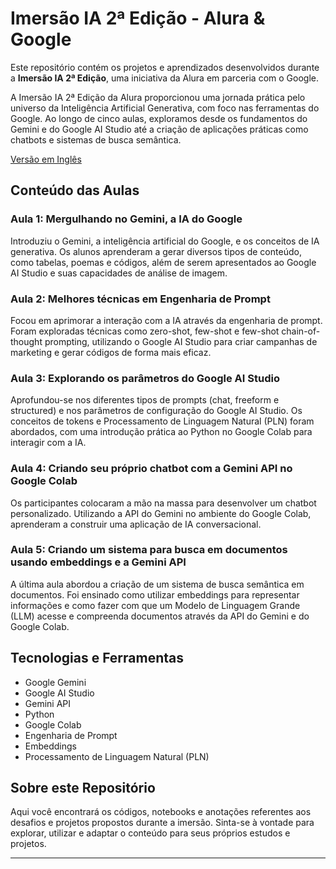 # Imersão IA 2ª Edição - Alura & Google

Este repositório contém os projetos e aprendizados desenvolvidos durante a **Imersão IA 2ª Edição**, uma iniciativa da Alura em parceria com o Google.

A Imersão IA 2ª Edição da Alura proporcionou uma jornada prática pelo universo da Inteligência Artificial Generativa, com foco nas ferramentas do Google. Ao longo de cinco aulas, exploramos desde os fundamentos do Gemini e do Google AI Studio até a criação de aplicações práticas como chatbots e sistemas de busca semântica.

[Versão em Inglês](README.md)

## Conteúdo das Aulas

### Aula 1: Mergulhando no Gemini, a IA do Google
Introduziu o Gemini, a inteligência artificial do Google, e os conceitos de IA generativa. Os alunos aprenderam a gerar diversos tipos de conteúdo, como tabelas, poemas e códigos, além de serem apresentados ao Google AI Studio e suas capacidades de análise de imagem.

### Aula 2: Melhores técnicas em Engenharia de Prompt
Focou em aprimorar a interação com a IA através da engenharia de prompt. Foram exploradas técnicas como zero-shot, few-shot e few-shot chain-of-thought prompting, utilizando o Google AI Studio para criar campanhas de marketing e gerar códigos de forma mais eficaz.

### Aula 3: Explorando os parâmetros do Google AI Studio
Aprofundou-se nos diferentes tipos de prompts (chat, freeform e structured) e nos parâmetros de configuração do Google AI Studio. Os conceitos de tokens e Processamento de Linguagem Natural (PLN) foram abordados, com uma introdução prática ao Python no Google Colab para interagir com a IA.

### Aula 4: Criando seu próprio chatbot com a Gemini API no Google Colab
Os participantes colocaram a mão na massa para desenvolver um chatbot personalizado. Utilizando a API do Gemini no ambiente do Google Colab, aprenderam a construir uma aplicação de IA conversacional.

### Aula 5: Criando um sistema para busca em documentos usando embeddings e a Gemini API
A última aula abordou a criação de um sistema de busca semântica em documentos. Foi ensinado como utilizar embeddings para representar informações e como fazer com que um Modelo de Linguagem Grande (LLM) acesse e compreenda documentos através da API do Gemini e do Google Colab.

## Tecnologias e Ferramentas

* Google Gemini
* Google AI Studio
* Gemini API
* Python
* Google Colab
* Engenharia de Prompt
* Embeddings
* Processamento de Linguagem Natural (PLN)

## Sobre este Repositório

Aqui você encontrará os códigos, notebooks e anotações referentes aos desafios e projetos propostos durante a imersão. Sinta-se à vontade para explorar, utilizar e adaptar o conteúdo para seus próprios estudos e projetos.

---